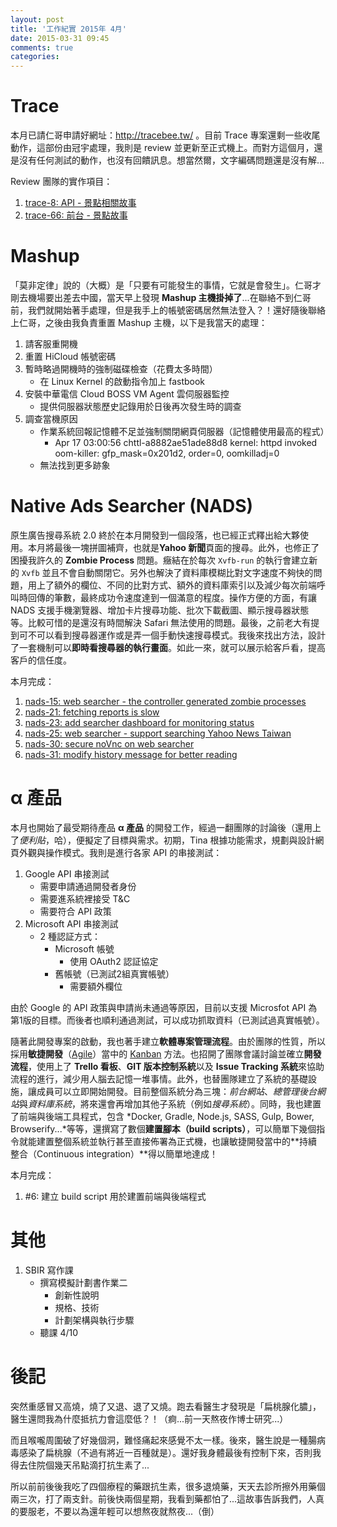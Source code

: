 ```yaml
---
layout: post
title: '工作紀實 2015年 4月'
date: 2015-03-31 09:45
comments: true
categories: 
---
```

# Trace

本月已請仁哥申請好網址：http://tracebee.tw/ 。目前 Trace 專案還剩一些收尾動作，這部份由冠宇處理，我則是 review 並更新至正式機上。而對方這個月，還是沒有任何測試的動作，也沒有回饋訊息。想當然爾，文字編碼問題還是沒有解...

Review 團隊的實作項目：

1. [trace-8: API - 景點相關故事](https://bitbucket.org/flashaim-trace-team/trace/issue/8)
1. [trace-66: 前台 - 景點故事](https://bitbucket.org/flashaim-trace-team/trace/issue/66)

# Mashup

「莫非定律」說的（大概）是「只要有可能發生的事情，它就是會發生」。仁哥才剛去機場要出差去中國，當天早上發現 **Mashup 主機掛掉了**...在聯絡不到仁哥前，我們就開始著手處理，但是我手上的帳號密碼居然無法登入？！還好隨後聯絡上仁哥，之後由我負責重置 Mashup 主機，以下是我當天的處理：

1. 請客服重開機
1. 重置 HiCloud 帳號密碼
1. 暫時略過開機時的強制磁碟檢查（花費太多時間）
    * 在 Linux Kernel 的啟動指令加上 fastbook
1. 安裝中華電信 Cloud BOSS VM Agent 雲伺服器監控
    * 提供伺服器狀態歷史記錄用於日後再次發生時的調查
1. 調查當機原因
    * 作業系統回報記憶體不足並強制關閉網頁伺服器（記憶體使用最高的程式）
        + Apr 17 03:00:56 chttl-a8882ae51ade88d8 kernel: httpd invoked oom-killer: gfp_mask=0x201d2, order=0, oomkilladj=0
    * 無法找到更多跡象


# Native Ads Searcher (NADS)

原生廣告搜尋系統 2.0 終於在本月開發到一個段落，也已經正式釋出給大夥使用。本月將最後一塊拼圖補齊，也就是**Yahoo 新聞**頁面的搜尋。此外，也修正了困擾我許久的 **Zombie Process** 問題。癥結在於每次 `Xvfb-run` 的執行會建立新的 `Xvfb` 並且不會自動關閉它。另外也解決了資料庫模糊比對文字速度不夠快的問題，用上了額外的欄位、不同的比對方式、額外的資料庫索引以及減少每次前端呼叫時回傳的筆數，最終成功令速度達到一個滿意的程度。操作方便的方面，有讓 NADS 支援手機瀏覽器、增加卡片搜尋功能、批次下載截圖、顯示搜尋器狀態等。比較可惜的是還沒有時間解決 Safari 無法使用的問題。最後，之前老大有提到可不可以看到搜尋器運作或是弄一個手動快速搜尋模式。我後來找出方法，設計了一套機制可以**即時看搜尋器的執行畫面**。如此一來，就可以展示給客戶看，提高客戶的信任度。

本月完成：

1. [nads-15: web searcher - the controller generated zombie processes](https://bitbucket.org/flashaim-rd/native-ads-searcher/issue/15)
1. [nads-21: fetching reports is slow](https://bitbucket.org/flashaim-rd/native-ads-searcher/issue/21)
1. [nads-23: add searcher dashboard for monitoring status](https://bitbucket.org/flashaim-rd/native-ads-searcher/issue/23)
1. [nads-25: web searcher - support searching Yahoo News Taiwan](https://bitbucket.org/flashaim-rd/native-ads-searcher/issue/25)
1. [nads-30: secure noVnc on web searcher](https://bitbucket.org/flashaim-rd/native-ads-searcher/issue/30)
1. [nads-31: modify history message for better reading](https://bitbucket.org/flashaim-rd/native-ads-searcher/issue/31)

# α 產品

本月也開始了最受期待產品 **α 產品** 的開發工作，經過一翻團隊的討論後（還用上了*便利貼*，哈），便擬定了目標與需求。初期，Tina 根據功能需求，規劃與設計網頁外觀與操作模式。我則是進行各家 API 的串接測試：

1. Google API 串接測試
    + 需要申請通過開發者身份
    + 需要進系統裡接受 T&C
    + 需要符合 API 政策
2. Microsoft API 串接測試
    + 2 種認証方式：
        - Microsoft 帳號
            * 使用 OAuth2 認証協定
        - 舊帳號（已測試2組真實帳號）
            * 需要額外欄位

由於 Google 的 API 政策與申請尚未通過等原因，目前以支援 Microsfot API 為第1版的目標。而後者也順利通過測試，可以成功抓取資料（已測試過真實帳號）。

隨著此開發專案的啟動，我也著手建立**軟體專案管理流程**。由於團隊的性質，所以採用**敏捷開發**（[Agile](http://zh.wikipedia.org/zh-tw/%E6%95%8F%E6%8D%B7%E8%BD%AF%E4%BB%B6%E5%BC%80%E5%8F%91)）當中的 [Kanban](http://teddy-chen-tw.blogspot.tw/2014/08/kanban.html) 方法。也招開了團隊會議討論並確立**開發流程**，使用上了 **Trello 看板**、**GIT 版本控制系統**以及 **Issue Tracking 系統**來協助流程的進行，減少用人腦去記憶一堆事情。此外，也替團隊建立了系統的基礎設施，讓成員可以立即開始開發。目前整個系統分為三塊：*前台網站*、*總管理後台網站*與*資料庫系統*，將來還會再增加其他子系統（例如*搜尋系統*）。同時，我也建置了前端與後端工具程式，包含 *Docker, Gradle, Node.js, SASS, Gulp, Bower, Browserify...*等等，還撰寫了數個**建置腳本（build scripts）**，可以簡單下幾個指令就能建置整個系統並執行甚至直接佈署為正式機，也讓敏捷開發當中的**持續整合（Continuous integration）**得以簡單地達成！

本月完成：

1. #6: 建立 build script 用於建置前端與後端程式

# 其他

1. SBIR 寫作課
    * 撰寫模擬計劃書作業二
        + 創新性說明
        + 規格、技術
        + 計劃架構與執行步驟
    * 聽課 4/10


# 後記

突然重感冒又高燒，燒了又退、退了又燒。跑去看醫生才發現是「扁桃腺化膿」，醫生還問我為什麼抵抗力會這麼低？！（痾...前一天熬夜作博士研究...）

而且喉嚨周圍破了好幾個洞，難怪痛起來感覺不太一樣。後來，醫生說是一種腸病毒感染了扁桃腺（不過有將近一百種就是）。還好我身體最後有控制下來，否則我得去住院個幾天吊點滴打抗生素了...

所以前前後後我吃了四個療程的藥跟抗生素，很多退燒藥，天天去診所擦外用藥個兩三次，打了兩支針。前後快兩個星期，我看到藥都怕了...這故事告訴我們，人真的要服老，不要以為還年輕可以想熬夜就熬夜...（倒）
